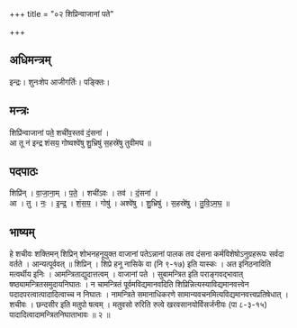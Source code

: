 +++
title = "०२ शिप्रिन्वाजानां पते"

+++
## अधिमन्त्रम्
इन्द्रः। शुनःशेप आजीगर्तिः। पङ्क्तिः।

## मन्त्रः
शिप्रि॑न्वाजानां पते॒ शची॑व॒स्तव॑ दं॒सना॑ ।  
आ तू न॑ इन्द्र शंसय॒ गोष्वश्वे॑षु शु॒भ्रिषु॑ स॒हस्रे॑षु तुवीमघ ॥

## पदपाठः
शिप्रि॑न् । वा॒जा॒ना॒म् । प॒ते॒ । शची॑ऽवः । तव॑ । दं॒सना॑ ।  
आ । तु । नः॒ । इ॒न्द्र॒ । शं॒स॒य॒ । गोषु॑ । अश्वे॑षु । शु॒भ्रिषु॑ । स॒हस्रे॑षु । तु॒वि॒ऽम॒घ॒ ॥

## भाष्यम्
हे शचीवः शक्तिमन् शिप्रिन् शोभनहनूयुक्त वाजानां पतेऽन्नानां पालक तव दंसना कर्मविशेषोऽनुग्रहरूपः सर्वदा वर्तते । आन्यत्पूर्ववत् ॥ शिप्रिन् । शिप्रे हनू नासिके वा (नि ९-१७) इति यास्कः । अत इनिठनाविति मत्वर्थीय इनिः । आमन्त्रिताद्युदात्तत्वम् । वाजानां पते । सुबामन्त्रित इति पराङ्गवद्भावात् षष्ठ्यामन्त्रितसमुदायनिघातः । न चामन्त्रितं पूर्वमविद्यमानवदिति शिप्रिन्नित्यस्याविद्यमानवत्त्वेन पदादपरत्वात्पादादित्वाच्च न निघातः । नामन्त्रिते समानाधिकरणे सामान्यवचनमित्यविद्यमानवत्त्वप्रतिषेधात् । शचीवः । छन्दसीर इति मतुपो षत्वम् । मतुवसो रुरिति रुत्वे खरवसानयोर्विसर्जनीयः (पा ८-३-१५) पादादित्वादामन्त्रितनिघाताभावः ॥ २ ॥